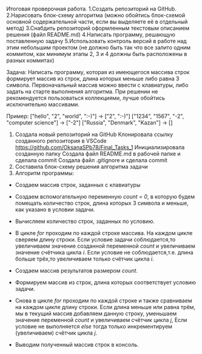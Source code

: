 Итоговая проверочная работа.
1.Создать репозиторий на GitHub.
2.Нарисовать блок-схему алгоритма (можно обойтись блок-схемой основной содержательной части, если 
вы выделяете её в отдельный метод)
3.Снабдить репозиторий оформленным текстовым описанием решения (файл README.md)
4.Написать программу, решающую поставленную задачу
5.Использовать контроль версий в работе над этим небольшим проектом (не должно быть так что все 
залито одним коммитом, как минимум этапы 2, 3 и 4 должны быть расположены в разных коммитах)

Задача: Написать программу, которая из имеющегося массива строк формирует массив из строк, 
длина которых меньше либо равна 3 символа. Первоначальный массив можно ввести с клавиатуры, 
либо задать на старте выполнения алгоритма. При решении не рекомендуется пользоваться коллекциями, 
лучше обойтись исключительно массивами.

Пример:
["hello", "2", "world", ":-)"] -> ["2", ":-)"]
["1234", "1567", "-2", "computer science"] -> ["-2"]
["Russia", "Denmark", "Kazan"] -> []

1. Создала новый репозиторий на GitHub
Клонировала ссылку созданного репозитория в VSCode https://github.com/OksanaSPb78/Final_Tasks_1
Инициализировала созданную папку
Создала файл README.md в рабочей папке и сделала commit
Создала файл .gitignore и сделала commit
2. Составила блок-схему решения алгоритма задачи
3. Алгоритм программы:

* Создаем массив строк, заданных с клавиатуры

* Создаем вспомогательную переменную *count = 0*, в которую будем помещать количество строк, 
длина которых 3 символа и меньше, как указано в условии задачи.

* Вычисляем количество строк, заданных по условию.

* В цикле *for* проходим по каждой строке массива. На каждом цикле сверяем длину строки.
Если условие задачи соблюдается,то увеличиваем  значение созданной переменной *count* и 
увеличиваем значение счётчика цикла *i*. Если условие не соблюдается,т.е. длина больше трёх,то 
увеличиваем только счётчик цикла *i*.

* Создаем массив результатов размером *count*.

* Формируем массив из строк, длина которых соответствует условию задачи.

* Снова в цикле *for* проходим по каждой строке и также сравниваем на каждом цикле  длину строки. 
Если длина меньше или равна трём, мы в текущий массив добавляем данную строку, 
уменьшаем значение переменной *count* и увеличиваем счётчик цикла *j*, 
Если условие не выполняется *else* тогда только инкрементируем (увеличиваем)
счётчик цикла *j*. 

* Выводим полученный массив строк в консоль.

